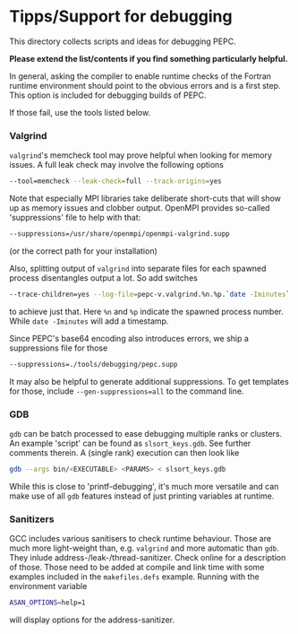 # Tipps/Support for debugging

This directory collects scripts and ideas for debugging PEPC.

**Please extend the list/contents if you find something particularly helpful.**

In general, asking the compiler to enable runtime checks of the Fortran runtime
environment should point to the obvious errors and is a first step. This option
is included for debugging builds of PEPC.

If those fail, use the tools listed below.

### Valgrind

`valgrind`'s memcheck tool may prove helpful when looking for memory issues. A
full leak check may involve the following options
```sh
--tool=memcheck --leak-check=full --track-origins=yes
```
Note that especially MPI libraries take deliberate short-cuts that will show up
as memory issues and clobber output. OpenMPI provides so-called 'suppressions'
file to help with that:
```sh
--suppressions=/usr/share/openmpi/openmpi-valgrind.supp
```
(or the correct path for your installation)

Also, splitting output of `valgrind` into separate files for each spawned
process disentangles output a lot. So add switches
```sh
--trace-children=yes --log-file=pepc-v.valgrind.%n.%p.`date -Iminutes`
```
to achieve just that. Here `%n` and `%p` indicate the spawned process number.
While `date -Iminutes` will add a timestamp.

Since PEPC's base64 encoding also introduces errors, we ship a suppressions file
for those
```sh
--suppressions=./tools/debugging/pepc.supp
```
It may also be helpful to generate additional suppressions. To get templates for
those, include `--gen-suppressions=all` to the command line.


### GDB

`gdb` can be batch processed to ease debugging multiple ranks or clusters. An
example 'script' can be found as `slsort_keys.gdb`. See further comments
therein. A (single rank) execution can then look like
```sh
gdb --args bin/<EXECUTABLE> <PARAMS> < slsort_keys.gdb
```
While this is close to 'printf-debugging', it's much more versatile and can make
use of all `gdb` features instead of just printing variables at runtime.


### Sanitizers

GCC includes various sanitisers to check runtime behaviour. Those are much more
light-weight than, e.g. `valgrind` and more automatic than `gdb`. They inlude
address-/leak-/thread-sanitizer. Check online for a description of those. Those
need to be added at compile and link time with some examples included in the
`makefiles.defs` example. Running with the environment variable
```sh
ASAN_OPTIONS=help=1
```
will display options for the address-sanitizer.

<!-- vim: set ts=4 sw=4 tw=80 et :-->
